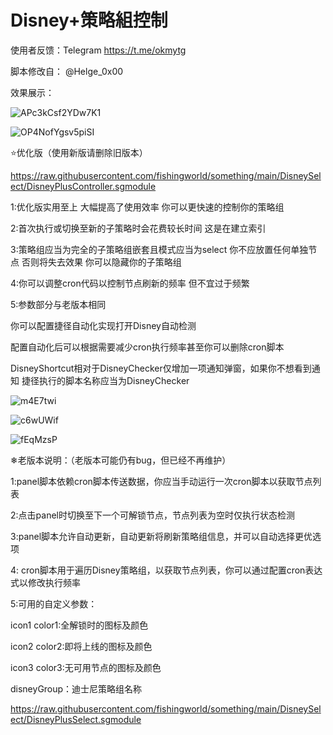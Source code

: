 # Disney+策略組控制

使用者反馈：Telegram  https://t.me/okmytg

脚本修改自： @Helge_0x00

效果展示：

![APc3kCsf2YDw7K1](https://i.loli.net/2021/10/07/APc3kCsf2YDw7K1.jpg)

![OP4NofYgsv5piSI](https://i.loli.net/2021/10/07/OP4NofYgsv5piSI.jpg)

⭐优化版（使用新版请删除旧版本）

https://raw.githubusercontent.com/fishingworld/something/main/DisneySelect/DisneyPlusController.sgmodule

1:优化版实用至上 大幅提高了使用效率 你可以更快速的控制你的策略组

2:首次执行或切换至新的子策略时会花费较长时间 这是在建立索引

3:策略组应当为完全的子策略组嵌套且模式应当为select 你不应放置任何单独节点 否则将失去效果 你可以隐藏你的子策略组

4:你可以调整cron代码以控制节点刷新的频率 但不宜过于频繁

5:参数部分与老版本相同

你可以配置捷径自动化实现打开Disney自动检测 

配置自动化后可以根据需要减少cron执行频率甚至你可以删除cron脚本

DisneyShortcut相对于DisneyChecker仅增加一项通知弹窗，如果你不想看到通知 捷径执行的脚本名称应当为DisneyChecker

![m4E7twi](https://i.imgur.com/m4E7twi.png)

![c6wUWif](https://i.imgur.com/c6wUWif.png)

![fEqMzsP](https://i.imgur.com/fEqMzsP.jpg)

❄老版本说明：（老版本可能仍有bug，但已经不再维护）
 
 1:panel脚本依赖cron脚本传送数据，你应当手动运行一次cron脚本以获取节点列表
 
 2:点击panel时切换至下一个可解锁节点，节点列表为空时仅执行状态检测
 
 3:panel脚本允许自动更新，自动更新将刷新策略组信息，并可以自动选择更优选项
 
 4: cron脚本用于遍历Disney策略组，以获取节点列表，你可以通过配置cron表达式以修改执行频率
 
 5:可用的自定义参数：
 
 icon1 color1:全解锁时的图标及颜色

 icon2 color2:即将上线的图标及颜色
 
 icon3 color3:无可用节点的图标及颜色
 
 disneyGroup：迪士尼策略组名称
 
 https://raw.githubusercontent.com/fishingworld/something/main/DisneySelect/DisneyPlusSelect.sgmodule
